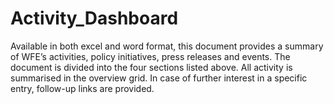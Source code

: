 # Activity_Dashboard

Available in both excel and word format, this document provides a summary of WFE’s activities, policy initiatives, press releases and events. The document is divided into the four sections listed above. All activity is summarised in the overview grid. In case of further interest in a specific entry, follow-up links are provided.
